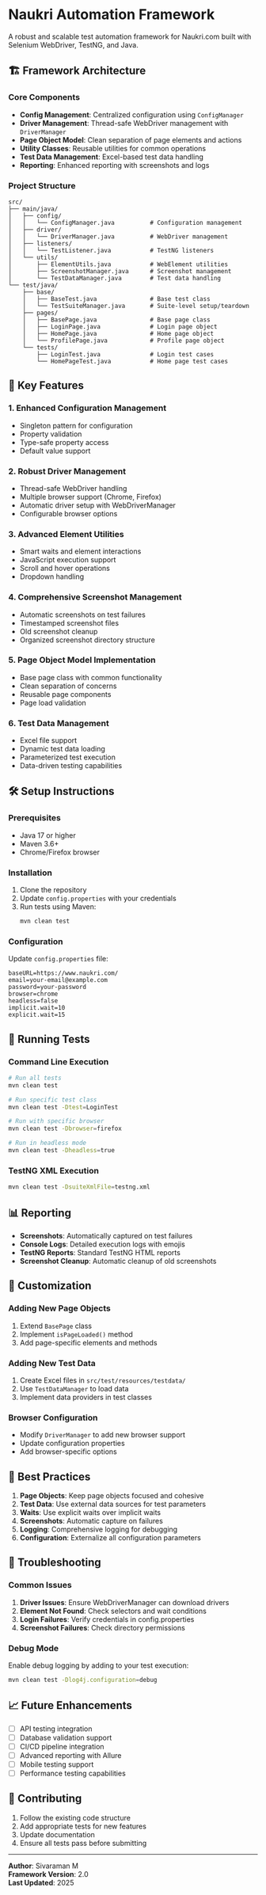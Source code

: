 # Naukri Automation Framework

A robust and scalable test automation framework for Naukri.com built with Selenium WebDriver, TestNG, and Java.

## 🏗️ Framework Architecture

### Core Components

- **Config Management**: Centralized configuration using `ConfigManager`
- **Driver Management**: Thread-safe WebDriver management with `DriverManager`
- **Page Object Model**: Clean separation of page elements and actions
- **Utility Classes**: Reusable utilities for common operations
- **Test Data Management**: Excel-based test data handling
- **Reporting**: Enhanced reporting with screenshots and logs

### Project Structure

```
src/
├── main/java/
│   ├── config/
│   │   └── ConfigManager.java          # Configuration management
│   ├── driver/
│   │   └── DriverManager.java          # WebDriver management
│   ├── listeners/
│   │   └── TestListener.java           # TestNG listeners
│   └── utils/
│       ├── ElementUtils.java           # WebElement utilities
│       ├── ScreenshotManager.java      # Screenshot management
│       └── TestDataManager.java        # Test data handling
└── test/java/
    ├── base/
    │   ├── BaseTest.java               # Base test class
    │   └── TestSuiteManager.java       # Suite-level setup/teardown
    ├── pages/
    │   ├── BasePage.java               # Base page class
    │   ├── LoginPage.java              # Login page object
    │   ├── HomePage.java               # Home page object
    │   └── ProfilePage.java            # Profile page object
    └── tests/
        ├── LoginTest.java              # Login test cases
        └── HomePageTest.java           # Home page test cases
```

## 🚀 Key Features

### 1. Enhanced Configuration Management
- Singleton pattern for configuration
- Property validation
- Type-safe property access
- Default value support

### 2. Robust Driver Management
- Thread-safe WebDriver handling
- Multiple browser support (Chrome, Firefox)
- Automatic driver setup with WebDriverManager
- Configurable browser options

### 3. Advanced Element Utilities
- Smart waits and element interactions
- JavaScript execution support
- Scroll and hover operations
- Dropdown handling

### 4. Comprehensive Screenshot Management
- Automatic screenshots on test failures
- Timestamped screenshot files
- Old screenshot cleanup
- Organized screenshot directory structure

### 5. Page Object Model Implementation
- Base page class with common functionality
- Clean separation of concerns
- Reusable page components
- Page load validation

### 6. Test Data Management
- Excel file support
- Dynamic test data loading
- Parameterized test execution
- Data-driven testing capabilities

## 🛠️ Setup Instructions

### Prerequisites
- Java 17 or higher
- Maven 3.6+
- Chrome/Firefox browser

### Installation
1. Clone the repository
2. Update `config.properties` with your credentials
3. Run tests using Maven:
   ```bash
   mvn clean test
   ```

### Configuration
Update `config.properties` file:
```properties
baseURL=https://www.naukri.com/
email=your-email@example.com
password=your-password
browser=chrome
headless=false
implicit.wait=10
explicit.wait=15
```

## 🧪 Running Tests

### Command Line Execution
```bash
# Run all tests
mvn clean test

# Run specific test class
mvn clean test -Dtest=LoginTest

# Run with specific browser
mvn clean test -Dbrowser=firefox

# Run in headless mode
mvn clean test -Dheadless=true
```

### TestNG XML Execution
```bash
mvn clean test -DsuiteXmlFile=testng.xml
```

## 📊 Reporting

- **Screenshots**: Automatically captured on test failures
- **Console Logs**: Detailed execution logs with emojis
- **TestNG Reports**: Standard TestNG HTML reports
- **Screenshot Cleanup**: Automatic cleanup of old screenshots

## 🔧 Customization

### Adding New Page Objects
1. Extend `BasePage` class
2. Implement `isPageLoaded()` method
3. Add page-specific elements and methods

### Adding New Test Data
1. Create Excel files in `src/test/resources/testdata/`
2. Use `TestDataManager` to load data
3. Implement data providers in test classes

### Browser Configuration
- Modify `DriverManager` to add new browser support
- Update configuration properties
- Add browser-specific options

## 🤝 Best Practices

1. **Page Objects**: Keep page objects focused and cohesive
2. **Test Data**: Use external data sources for test parameters
3. **Waits**: Use explicit waits over implicit waits
4. **Screenshots**: Automatic capture on failures
5. **Logging**: Comprehensive logging for debugging
6. **Configuration**: Externalize all configuration parameters

## 🐛 Troubleshooting

### Common Issues
1. **Driver Issues**: Ensure WebDriverManager can download drivers
2. **Element Not Found**: Check selectors and wait conditions
3. **Login Failures**: Verify credentials in config.properties
4. **Screenshot Failures**: Check directory permissions

### Debug Mode
Enable debug logging by adding to your test execution:
```bash
mvn clean test -Dlog4j.configuration=debug
```

## 📈 Future Enhancements

- [ ] API testing integration
- [ ] Database validation support
- [ ] CI/CD pipeline integration
- [ ] Advanced reporting with Allure
- [ ] Mobile testing support
- [ ] Performance testing capabilities

## 👥 Contributing

1. Follow the existing code structure
2. Add appropriate tests for new features
3. Update documentation
4. Ensure all tests pass before submitting

---

**Author**: Sivaraman M  
**Framework Version**: 2.0  
**Last Updated**: 2025